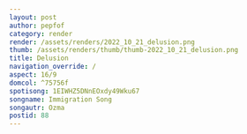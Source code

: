 ```yaml
---
layout: post
author: pepfof
category: render
render: /assets/renders/2022_10_21_delusion.png
thumb: /assets/renders/thumb/thumb-2022_10_21_delusion.png
title: Delusion
navigation_override: /
aspect: 16/9
domcol: ^75756f
spotisong: 1EIWHZ5DNnEOxdy49Wku67
songname: Immigration Song
songautr: Ozma
postid: 88
---
```


<!--USER BEGIN 1-->

<!--USER END 1-->

<!--more-->
<!--USER BEGIN 2-->

<!--USER END 2-->

